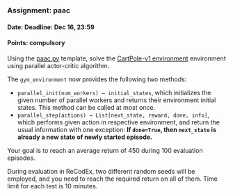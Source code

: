 ### Assignment: paac
#### Date: Deadline: Dec 16, 23:59
#### Points: **compulsory**

Using the [paac.py](https://github.com/ufal/npfl122/tree/master/labs/08/paac.py)
template, solve the [CartPole-v1 environment](https://gym.openai.com/envs/CartPole-v1)
environment using parallel actor-critic algorithm.

The `gym_environment` now provides the following two methods:
- `parallel_init(num_workers) → initial_states`, which initializes the given
  number of parallel workers and returns their environment initial states.
  This method can be called at most once.
- `parallel_step(actions) → List[next_state, reward, done, info]`, which
  performs given action in respective environment, and return the usual
  information with one exception: **If `done=True`, then `next_state` is
  already a new state of newly started episode.**

Your goal is to reach an average return of 450 during 100 evaluation episodes.

During evaluation in ReCodEx, two different random seeds will be employed, and
you need to reach the required return on all of them. Time limit for each test
is 10 minutes.
